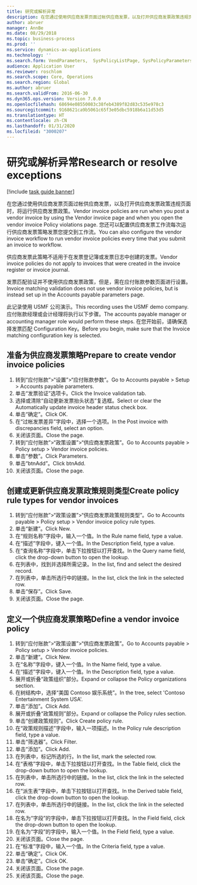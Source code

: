 ```yaml
---
title: 研究或解析异常
description: 在您通过使用供应商发票页面过帐供应商发票，以及打开供应商发票政策违规页面时，将运行供应商发票政策。
author: abruer
manager: AnnBe
ms.date: 08/29/2018
ms.topic: business-process
ms.prod: ''
ms.service: dynamics-ax-applications
ms.technology: ''
ms.search.form: VendParameters,  SysPolicyListPage, SysPolicyParameters, SysPolicySourceDocumentRuleType, SysPolicy, SysPolicySourceDocumentRule, SysQueryForm, SysQueryTableLookUp, SysQueryPrefixLookUp, SysQueryFieldLookUp
audience: Application User
ms.reviewer: roschlom
ms.search.scope: Core, Operations
ms.search.region: Global
ms.author: abruer
ms.search.validFrom: 2016-06-30
ms.dyn365.ops.version: Version 7.0.0
ms.openlocfilehash: 68694e08550083c38feb4389f82d83c535e978c3
ms.sourcegitcommit: 9168621ca9b5061c65f3e05dbc5918b6a11d53d5
ms.translationtype: HT
ms.contentlocale: zh-CN
ms.lasthandoff: 01/31/2020
ms.locfileid: "3000207"
---
```

# <a name="research-or-resolve-exceptions"></a><span data-ttu-id="51827-103">研究或解析异常</span><span class="sxs-lookup"><span data-stu-id="51827-103">Research or resolve exceptions</span></span>

[!include [task guide banner](../../includes/task-guide-banner.md)]

<span data-ttu-id="51827-104">在您通过使用供应商发票页面过帐供应商发票，以及打开供应商发票政策违规页面时，将运行供应商发票政策。</span><span class="sxs-lookup"><span data-stu-id="51827-104">Vendor invoice policies are run when you post a vendor invoice by using the Vendor invoice page and when you open the vendor invoice Policy violations page.</span></span> <span data-ttu-id="51827-105">您还可以配置供应商发票工作流每次运行供应商发票策略发票您提交到工作流。</span><span class="sxs-lookup"><span data-stu-id="51827-105">You can also configure the vendor invoice workflow to run vendor invoice policies every time that you submit an invoice to workflow.</span></span> 

<span data-ttu-id="51827-106">供应商发票此策略不适用于在发票登记簿或发票日志中创建的发票。</span><span class="sxs-lookup"><span data-stu-id="51827-106">Vendor invoice policies do not apply to invoices that were created in the invoice register or invoice journal.</span></span> 

<span data-ttu-id="51827-107">发票匹配验证并不使用供应商发票政策，但是，需在应付账款参数页面进行设置。</span><span class="sxs-lookup"><span data-stu-id="51827-107">Invoice matching validation does not use vendor invoice policies, but is instead set up in the Accounts payable parameters page.</span></span>

<span data-ttu-id="51827-108">此记录使用 USMF 公司演示。</span><span class="sxs-lookup"><span data-stu-id="51827-108">This recording uses the USMF demo company.</span></span> <span data-ttu-id="51827-109">应付账款经理或会计经理将执行以下步骤。</span><span class="sxs-lookup"><span data-stu-id="51827-109">The accounts payable manager or accounting manager role would perform these steps.</span></span> <span data-ttu-id="51827-110">在您开始前，请确保选择发票匹配 Configuration Key。</span><span class="sxs-lookup"><span data-stu-id="51827-110">Before you begin, make sure that the Invoice matching configuration key is selected.</span></span>


## <a name="prepare-to-create-vendor-invoice-policies"></a><span data-ttu-id="51827-111">准备为供应商发票策略</span><span class="sxs-lookup"><span data-stu-id="51827-111">Prepare to create vendor invoice policies</span></span>
1. <span data-ttu-id="51827-112">转到“应付账款”>“设置”>“应付账款参数”。</span><span class="sxs-lookup"><span data-stu-id="51827-112">Go to Accounts payable > Setup > Accounts payable parameters.</span></span>
2. <span data-ttu-id="51827-113">单击“发票验证”选项卡。</span><span class="sxs-lookup"><span data-stu-id="51827-113">Click the Invoice validation tab.</span></span>
3. <span data-ttu-id="51827-114">选择或清除“自动更新发票抬头状态”复选框。</span><span class="sxs-lookup"><span data-stu-id="51827-114">Select or clear the Automatically update invoice header status check box.</span></span>
4. <span data-ttu-id="51827-115">单击“确定”。</span><span class="sxs-lookup"><span data-stu-id="51827-115">Click OK.</span></span>
5. <span data-ttu-id="51827-116">在“过帐发票差异”字段中，选择一个选项。</span><span class="sxs-lookup"><span data-stu-id="51827-116">In the Post invoice with discrepancies field, select an option.</span></span>
6. <span data-ttu-id="51827-117">关闭该页面。</span><span class="sxs-lookup"><span data-stu-id="51827-117">Close the page.</span></span>
7. <span data-ttu-id="51827-118">转到“应付账款”>“政策设置”>“供应商发票政策”。</span><span class="sxs-lookup"><span data-stu-id="51827-118">Go to Accounts payable > Policy setup > Vendor invoice policies.</span></span>
8. <span data-ttu-id="51827-119">单击“参数”。</span><span class="sxs-lookup"><span data-stu-id="51827-119">Click Parameters.</span></span>
9. <span data-ttu-id="51827-120">单击“btnAdd”。</span><span class="sxs-lookup"><span data-stu-id="51827-120">Click btnAdd.</span></span>
10. <span data-ttu-id="51827-121">关闭该页面。</span><span class="sxs-lookup"><span data-stu-id="51827-121">Close the page.</span></span>

## <a name="create-policy-rule-types-for-vendor-invoices"></a><span data-ttu-id="51827-122">创建或更新供应商发票政策规则类型</span><span class="sxs-lookup"><span data-stu-id="51827-122">Create policy rule types for vendor invoices</span></span>
1. <span data-ttu-id="51827-123">转到“应付账款”>“政策设置”>“供应商发票政策规则类型”。</span><span class="sxs-lookup"><span data-stu-id="51827-123">Go to Accounts payable > Policy setup > Vendor invoice policy rule types.</span></span>
2. <span data-ttu-id="51827-124">单击“新建”。</span><span class="sxs-lookup"><span data-stu-id="51827-124">Click New.</span></span>
3. <span data-ttu-id="51827-125">在“规则名称”字段中，输入一个值。</span><span class="sxs-lookup"><span data-stu-id="51827-125">In the Rule name field, type a value.</span></span>
4. <span data-ttu-id="51827-126">在“描述”字段中，键入一个值。</span><span class="sxs-lookup"><span data-stu-id="51827-126">In the Description field, type a value.</span></span>
5. <span data-ttu-id="51827-127">在“查询名称”字段中，单击下拉按钮以打开查找。</span><span class="sxs-lookup"><span data-stu-id="51827-127">In the Query name field, click the drop-down button to open the lookup.</span></span>
6. <span data-ttu-id="51827-128">在列表中，找到并选择所需记录。</span><span class="sxs-lookup"><span data-stu-id="51827-128">In the list, find and select the desired record.</span></span>
7. <span data-ttu-id="51827-129">在列表中，单击所选行中的链接。</span><span class="sxs-lookup"><span data-stu-id="51827-129">In the list, click the link in the selected row.</span></span>
8. <span data-ttu-id="51827-130">单击“保存”。</span><span class="sxs-lookup"><span data-stu-id="51827-130">Click Save.</span></span>
9. <span data-ttu-id="51827-131">关闭该页面。</span><span class="sxs-lookup"><span data-stu-id="51827-131">Close the page.</span></span>

## <a name="define-a-vendor-invoice-policy"></a><span data-ttu-id="51827-132">定义一个供应商发票策略</span><span class="sxs-lookup"><span data-stu-id="51827-132">Define a vendor invoice policy</span></span>
1. <span data-ttu-id="51827-133">转到“应付账款”>“政策设置”>“供应商发票政策”。</span><span class="sxs-lookup"><span data-stu-id="51827-133">Go to Accounts payable > Policy setup > Vendor invoice policies.</span></span>
2. <span data-ttu-id="51827-134">单击“新建”。</span><span class="sxs-lookup"><span data-stu-id="51827-134">Click New.</span></span>
3. <span data-ttu-id="51827-135">在“名称”字段中，键入一个值。</span><span class="sxs-lookup"><span data-stu-id="51827-135">In the Name field, type a value.</span></span>
4. <span data-ttu-id="51827-136">在“描述”字段中，键入一个值。</span><span class="sxs-lookup"><span data-stu-id="51827-136">In the Description field, type a value.</span></span>
5. <span data-ttu-id="51827-137">展开或折叠“政策组织”部分。</span><span class="sxs-lookup"><span data-stu-id="51827-137">Expand or collapse the Policy organizations section.</span></span>
6. <span data-ttu-id="51827-138">在树结构中，选择“美国 Contoso 娱乐系统”。</span><span class="sxs-lookup"><span data-stu-id="51827-138">In the tree, select 'Contoso Entertainment System USA'.</span></span>
7. <span data-ttu-id="51827-139">单击“添加”。</span><span class="sxs-lookup"><span data-stu-id="51827-139">Click Add.</span></span>
8. <span data-ttu-id="51827-140">展开或折叠“政策规则”部分。</span><span class="sxs-lookup"><span data-stu-id="51827-140">Expand or collapse the Policy rules section.</span></span>
9. <span data-ttu-id="51827-141">单击“创建政策规则”。</span><span class="sxs-lookup"><span data-stu-id="51827-141">Click Create policy rule.</span></span>
10. <span data-ttu-id="51827-142">在“政策规则描述”字段中，输入一项描述。</span><span class="sxs-lookup"><span data-stu-id="51827-142">In the Policy rule description field, type a value.</span></span>
11. <span data-ttu-id="51827-143">单击“筛选器”。</span><span class="sxs-lookup"><span data-stu-id="51827-143">Click Filter.</span></span>
12. <span data-ttu-id="51827-144">单击“添加”。</span><span class="sxs-lookup"><span data-stu-id="51827-144">Click Add.</span></span>
13. <span data-ttu-id="51827-145">在列表中，标记所选的行。</span><span class="sxs-lookup"><span data-stu-id="51827-145">In the list, mark the selected row.</span></span>
14. <span data-ttu-id="51827-146">在“表格”字段中，单击下拉按钮以打开查找。</span><span class="sxs-lookup"><span data-stu-id="51827-146">In the Table field, click the drop-down button to open the lookup.</span></span>
15. <span data-ttu-id="51827-147">在列表中，单击所选行中的链接。</span><span class="sxs-lookup"><span data-stu-id="51827-147">In the list, click the link in the selected row.</span></span>
16. <span data-ttu-id="51827-148">在“派生表”字段中，单击下拉按钮以打开查找。</span><span class="sxs-lookup"><span data-stu-id="51827-148">In the Derived table field, click the drop-down button to open the lookup.</span></span>
17. <span data-ttu-id="51827-149">在列表中，单击所选行中的链接。</span><span class="sxs-lookup"><span data-stu-id="51827-149">In the list, click the link in the selected row.</span></span>
18. <span data-ttu-id="51827-150">在名为“字段”的字段中，单击下拉按钮以打开查找。</span><span class="sxs-lookup"><span data-stu-id="51827-150">In the Field field, click the drop-down button to open the lookup.</span></span>
19. <span data-ttu-id="51827-151">在名为“字段”的字段中，输入一个值。</span><span class="sxs-lookup"><span data-stu-id="51827-151">In the Field field, type a value.</span></span>
20. <span data-ttu-id="51827-152">关闭该页面。</span><span class="sxs-lookup"><span data-stu-id="51827-152">Close the page.</span></span>
21. <span data-ttu-id="51827-153">在“标准”字段中，输入一个值。</span><span class="sxs-lookup"><span data-stu-id="51827-153">In the Criteria field, type a value.</span></span>
22. <span data-ttu-id="51827-154">单击“确定”。</span><span class="sxs-lookup"><span data-stu-id="51827-154">Click OK.</span></span>
23. <span data-ttu-id="51827-155">单击“确定”。</span><span class="sxs-lookup"><span data-stu-id="51827-155">Click OK.</span></span>
24. <span data-ttu-id="51827-156">关闭该页面。</span><span class="sxs-lookup"><span data-stu-id="51827-156">Close the page.</span></span>
25. <span data-ttu-id="51827-157">关闭该页面。</span><span class="sxs-lookup"><span data-stu-id="51827-157">Close the page.</span></span>

